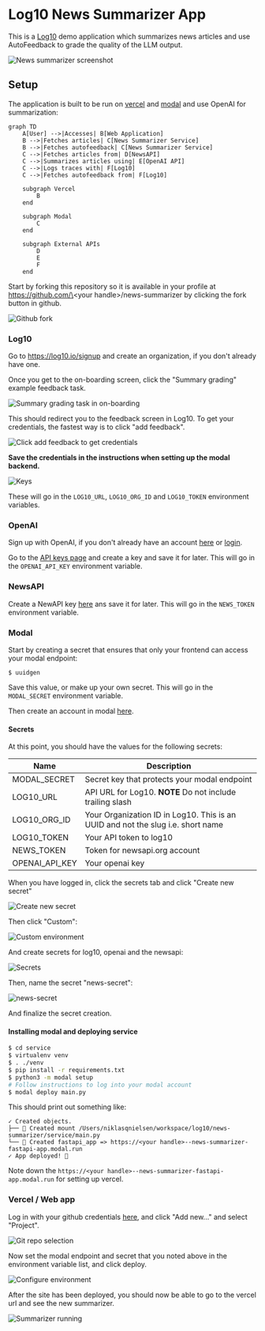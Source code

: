# Log10 News Summarizer App

This is a [Log10](https://log10.io) demo application which summarizes news articles and use AutoFeedback to grade the quality of the LLM output.

![News summarizer screenshot](./docs/images/news-summarizer.png)

## Setup

The application is built to be run on [vercel](https://vercel.com) and [modal](https://modal.com) and use OpenAI for summarization:

```mermaid
graph TD
    A[User] -->|Accesses| B[Web Application]
    B -->|Fetches articles| C[News Summarizer Service]
    B -->|Fetches autofeedback| C[News Summarizer Service]
    C -->|Fetches articles from| D[NewsAPI]
    C -->|Summarizes articles using| E[OpenAI API]
    C -->|Logs traces with| F[Log10]
    C -->|Fetches autofeedback from| F[Log10]

    subgraph Vercel
        B
    end

    subgraph Modal
        C
    end

    subgraph External APIs
        D
        E
        F
    end
```

Start by forking this repository so it is available in your profile at https://github.com/\<your handle\>/news-summarizer by clicking the fork button in github.

![Github fork](./docs/images/fork.png)

### Log10

Go to https://log10.io/signup and create an organization, if you don't already have one.

Once you get to the on-boarding screen, click the "Summary grading" example feedback task.

![Summary grading task in on-boarding](./docs/images/create-summary-grading.png)

This should redirect you to the feedback screen in Log10. To get your credentials, the fastest way is to click "add feedback".

![Click add feedback to get credentials](./docs/images/add-feedback.png)

**Save the credentials in the instructions when setting up the modal backend.**

![Keys](./docs/images/keys.png)

These will go in the `LOG10_URL`, `LOG10_ORG_ID` and `LOG10_TOKEN` environment variables.

### OpenAI

Sign up with OpenAI, if you don't already have an account [here](https://platform.openai.com/signup) or [login](https://platform.openai.com/).

Go to the [API keys page](https://platform.openai.com/api-keys) and create a key and save it for later. This will go in the `OPENAI_API_KEY` environment variable.


### NewsAPI

Create a NewAPI key [here](https://newsapi.org/register) ans save it for later. This will go in the `NEWS_TOKEN` environment variable.

### Modal

Start by creating a secret that ensures that only your frontend can access your modal endpoint:

```
$ uuidgen
```

Save this value, or make up your own secret. This will go in the `MODAL_SECRET` environment variable.

Then create an account in modal [here](https://modal.com/signup).

#### Secrets

At this point, you should have the values for the following secrets:

| Name | Description |
| ---- | ----------- |
| MODAL_SECRET | Secret key that protects your modal endpoint |
| LOG10_URL | API URL for Log10. **NOTE** Do not include trailing slash |
| LOG10_ORG_ID | Your Organization ID in Log10. This is an UUID and not the slug i.e. short name |
| LOG10_TOKEN | Your API token to log10 |
| NEWS_TOKEN | Token for newsapi.org account |
| OPENAI_API_KEY | Your openai key |


When you have logged in, click the secrets tab and click "Create new secret"

![Create new secret](./docs/images/create-new-secret.png)

Then click "Custom":

![Custom environment](./docs/images/custom-environment.png)

And create secrets for log10, openai and the newsapi:

![Secrets](./docs/images/secrets.png)

Then, name the secret "news-secret":

![news-secret](./docs/images/news-secret.png)

And finalize the secret creation.

#### Installing modal and deploying service


```bash
$ cd service
$ virtualenv venv
$ . ./venv
$ pip install -r requirements.txt
$ python3 -m modal setup
# Follow instructions to log into your modal account
$ modal deploy main.py
```

This should print out something like:

```
✓ Created objects.
├── 🔨 Created mount /Users/niklasqnielsen/workspace/log10/news-summarizer/service/main.py
└── 🔨 Created fastapi_app => https://<your handle>--news-summarizer-fastapi-app.modal.run
✓ App deployed! 🎉
```

Note down the `https://<your handle>--news-summarizer-fastapi-app.modal.run` for setting up vercel.

### Vercel / Web app

Log in with your github credentials [here](https://vercel.com/login), and click "Add new..." and select "Project".

![Git repo selection](./docs/images/git-select.png)

Now set the modal endpoint and secret that you noted above in the environment variable list, and click deploy.

![Configure environment](./docs/images/modal-endpoint.png)

After the site has been deployed, you should now be able to go to the vercel url and see the new summarizer.

![Summarizer running](./docs/images/summarizer.png)

